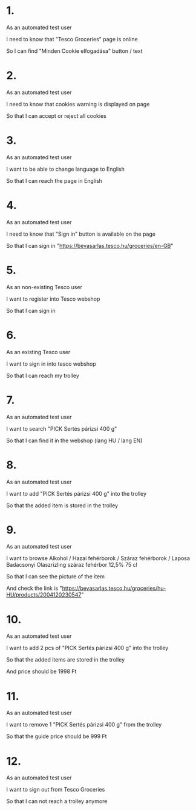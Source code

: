 # 1.
As an automated test user

I need to know that "Tesco Groceries" page is online

So I can find "Minden Cookie elfogadása" button / text



# 2.
As an automated test user

I need to know that cookies warning is displayed on page

So that I can accept or reject all cookies

# 3.
As an automated test user

I want to be able to change language to English

So that I can reach the page in English

# 4.

As an automated test user

I need to know that "Sign in" button is available on the page

So that I can sign in "https://bevasarlas.tesco.hu/groceries/en-GB"

# 5. 
As an non-existing Tesco user

I want to register into Tesco webshop

So that I can sign in

# 6.
As an existing Tesco user

I want to sign in into tesco webshop

So that I can reach my trolley

# 7.
As an automated test user

I want to search "PICK Sertés párizsi 400 g"

So that I can find it in the webshop (lang HU / lang EN)

# 8.
As an automated test user

I want to add "PICK Sertés párizsi 400 g" into the trolley

So that the added item is stored in the trolley

# 9.
As an automated test user

I want to browse Alkohol / Hazai fehérborok / Száraz fehérborok / Laposa Badacsonyi Olaszrizling száraz fehérbor 12,5% 75 cl

So that I can see the picture of the item

And check the link is "https://bevasarlas.tesco.hu/groceries/hu-HU/products/2004120230547"

# 10.
As an automated test user

I want to add 2 pcs of "PICK Sertés párizsi 400 g" into the trolley

So that the added items are stored in the trolley

And price should be 1998 Ft

# 11.
As an automated test user

I want to remove 1 "PICK Sertés párizsi 400 g" from the trolley

So that the guide price should be 999 Ft

# 12.
As an automated test user

I want to sign out from Tesco Groceries

So that I can not reach a trolley anymore
